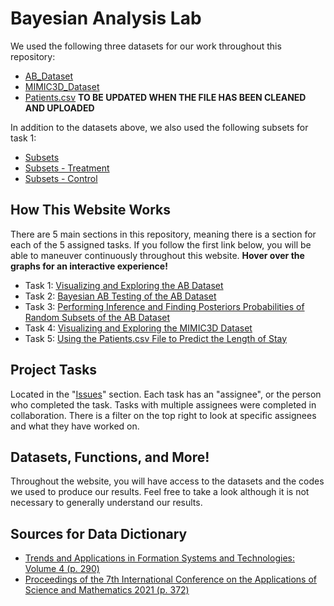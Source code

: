 # Bayesian Analysis Lab

We used the following three datasets for our work throughout this repository:
 * [AB_Dataset](https://github.com/EvaGostiuk/MAT4376-project-2-team-3/blob/master/AB_DataSet/ab_data_v2.xlsx)
 * [MIMIC3D_Dataset](https://github.com/EvaGostiuk/MAT4376-project-2-team-3/blob/master/MIMIC3D_DataSet/mimic3d_v3.csv)
 * [Patients.csv](https://github.com/EvaGostiuk/MAT4376-project-2-team-3/blob/master/PATIENTS_DataSet/Patient.csv) **TO BE UPDATED WHEN THE FILE HAS BEEN CLEANED AND UPLOADED**

In addition to the datasets above, we also used the following subsets for task 1:
 * [Subsets](https://github.com/EvaGostiuk/MAT4376-project-2-team-3/blob/master/AB_DataSet/task_1/subsets.xlsx)
 * [Subsets - Treatment](https://github.com/EvaGostiuk/MAT4376-project-2-team-3/blob/master/AB_DataSet/task_1/subsets_treatment.xlsx)
 * [Subsets - Control](https://github.com/EvaGostiuk/MAT4376-project-2-team-3/blob/master/AB_DataSet/task_1/subsets_control.xlsx)

## How This Website Works

There are 5 main sections in this repository, meaning there is a section for each of the 5 assigned tasks. If you follow the first link below, you will be able to maneuver continuously throughout this website. **Hover over the graphs for an interactive experience!**
  * Task 1: [Visualizing and Exploring the AB Dataset](https://github.com/EvaGostiuk/MAT4376-project-2-team-3/blob/master/AB_DataSet/task_1/README.md)
  * Task 2: [Bayesian AB Testing of the AB Dataset](https://github.com/EvaGostiuk/MAT4376-project-2-team-3/blob/master/AB_DataSet/task_2/README.md)
  * Task 3: [Performing Inference and Finding Posteriors Probabilities of Random Subsets of the AB Dataset](https://github.com/EvaGostiuk/MAT4376-project-2-team-3/blob/master/AB_DataSet/task_3/README.md)
  * Task 4: [Visualizing and Exploring the MIMIC3D Dataset](https://github.com/EvaGostiuk/MAT4376-project-2-team-3/blob/master/MIMIC3D_DataSet/README.md)
  * Task 5: [Using the Patients.csv File to Predict the Length of Stay](https://github.com/EvaGostiuk/MAT4376-project-2-team-3/blob/master/PATIENTS_DataSet/README.md)

## Project Tasks

Located in the "[Issues](https://github.com/EvaGostiuk/MAT4376-project-2-team-3/issues)" section. Each task has an "assignee", or the person who completed the task. Tasks with multiple assignees were completed in collaboration. There is a filter on the top right to look at specific assignees and what they have worked on.

## Datasets, Functions, and More!

Throughout the website, you will have access to the datasets and the codes we used to produce our results. Feel free to take a look although it is not necessary to generally understand our results. 

## Sources for Data Dictionary
  * [Trends and Applications in Formation Systems and Technologies: Volume 4 (p. 290)](https://books.google.ca/booksid=jj8mEAAAQBAJ&pg=PA290&lpg=PA290&dq=NumDiagnosis+NumProcs+AdmitProcedure+NumCPTevents+NumInput+NumLabs+NumMicroLabs+NumNotes+NumOutput+NumRx+NumProcEvents+NumTransfers+NumChartEvents+ExpiredHospital+TotalNumInteract+LOSgroupNum&source=bl&ots=7mYlsmHXYF&sig=ACfU3U1uUnfWBGQcDTwSHTcxvscV6slJAQ&hl=en&sa=X&ved=2ahUKEwjNudzL6q7_AhX4jokEHS-pDZEQ6AF6BAggEAM#v=onepage&q=NumDiagnosis%20NumProcs%20AdmitProcedure%20NumCPTevents%20NumInput%20NumLabs%20NumMicroLabs%20NumNotes%20NumOutput%20NumRx%20NumProcEvents%20NumTransfers%20NumChartEvents%20ExpiredHospital%20TotalNumInteract%20LOSgroupNum&f=false)
  * [Proceedings of the 7th International Conference on the Applications of Science and Mathematics 2021 (p. 372)](https://books.google.ca/books?id=5qd3EAAAQBAJ&pg=PA372&lpg=PA372&dq=medical+dataset+glossary+NumMicroLabs%09NumNotes%09NumOutput%09NumRx%09NumProcEvents&source=bl&ots=lTXPeFn_3w&sig=ACfU3U0WBIhArvTx6bFen5EdG_QsSIq_ug&hl=en&sa=X&ved=2ahUKEwiz0ZGa8a7_AhVbkYkEHVRTC8oQ6AF6BAgIEAM#v=onepage&q=medical%20dataset%20glossary%20NumMicroLabs%09NumNotes%09NumOutput%09NumRx%09NumProcEvents&f=false)
